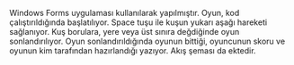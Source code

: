 Windows Forms uygulaması kullanılarak yapılmıştır. Oyun, kod çalıştırıldığında başlatılıyor. Space tuşu ile kuşun yukarı aşağı hareketi sağlanıyor. Kuş borulara, yere veya üst sınıra değdiğinde oyun sonlandırılıyor. Oyun sonlandırıldığında oyunun bittiği, oyuncunun skoru ve oyunun kim tarafından hazırlandığı yazıyor. Akış şeması da ektedir. 
